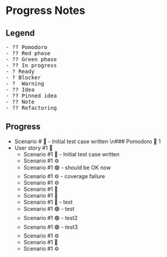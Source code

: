 # Progress Notes

## Legend

<pre>
- ?? Pomodoro
- ?? Red phase
- ?? Green phase
- ?? In progress
- ? Ready
- ? Blocker
- ?  Warning
- ?? Idea
- ?? Pinned idea
- ?? Note
- ?? Refactoring
</pre>

## Progress
  - Scenario # 🔴 - Initial test case written
\n### Pomodoro 🍅 1
- User story #1 🚧
  - Scenario #1 🔴 - Initial test case written
  - Scenario #1 ⚙
  - Scenario #1 🟢 - should be OK now
  - Scenario #1 ⚙ - coverage failure
  - Scenario #1 ⚙
  - Scenario #1 🔴
  - Scenario #1 🔴
  - Scenario #1 🔴 - test
  - Scenario #1 🟢 - test
  - Scenario #1 🟢 - test2
  - Scenario #1 🟢 - test3
  - Scenario #1 ⚙
  - Scenario #1 🔴
  - Scenario #1 ⚙
